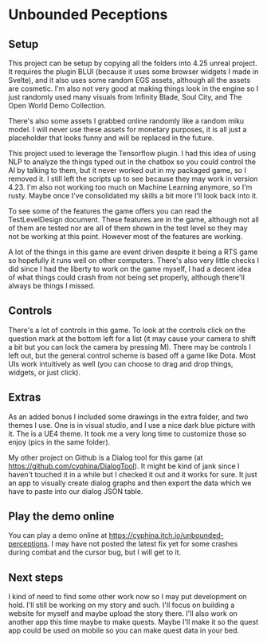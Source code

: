 # Unbounded Peceptions

## Setup

This project can be setup by copying all the folders into 4.25 unreal project. It requires the plugin BLUI (because it uses some browser widgets I made in Svelte), and it also uses some random EGS assets, although all the assets are cosmetic. I'm also not very good at making things look in the engine so I just randomly used many visuals from Infinity Blade, Soul City, and The Open World Demo Collection.

There's also some assets I grabbed online randomly like a random miku model. I will never use these assets for monetary purposes, it is all just a placeholder that looks funny and will be replaced in the future.

This project used to leverage the Tensorflow plugin. I had this idea of using NLP to analyze the things typed out in the chatbox so you could control the AI by talking to them, but it never worked out in my packaged game, so I removed it. I still left the scripts up to see because they may work in version 4.23. I'm also not working too much on Machine Learning anymore, so I'm rusty. Maybe once I've consolidated my skills a bit more I'll look back into it.

To see some of the features the game offers you can read the TestLevelDesign document. These features are in the game, although not all of them are tested nor are all of them shown in the test level so they may not be working at this point. However most of the features are working.

A lot of the things in this game are event driven despite it being a RTS game so hopefully it runs well on other computers. There's also very little checks I did since I had the liberty to work on the game myself, I had a decent idea of what things could crash from not being set properly, although there'll always be things I missed.

## Controls

There's a lot of controls in this game. To look at the controls click on the question mark at the bottom left for a list (it may cause your camera to shift a bit but you can lock the camera by pressing M). There may be controls I left out, but the general control scheme is based off a game like Dota. Most UIs work intuitively as well (you can choose to drag and drop things, widgets, or just click).

## Extras

As an added bonus I included some drawings in the extra folder, and two themes I use. One is in visual studio, and I use a nice dark blue picture with it. The is a UE4 theme. It took me a very long time to customize those so enjoy (pics in the same folder).

My other project on Github is a Dialog tool for this game (at https://github.com/cyphina/DialogTool). It might be kind of jank since I haven't touched it in a while but I checked it out and it works for sure. It just an app to visually create dialog graphs and then export the data which we have to paste into our dialog JSON table.

## Play the demo online

You can play a demo online at https://cyphina.itch.io/unbounded-perceptions. I may have not posted the latest fix yet for some crashes during combat and the cursor bug, but I will get to it.

## Next steps

I kind of need to find some other work now so I may put development on hold. I'll still be working on my story and such. I'll focus on building a website for myself and maybe upload the story there. I'll also work on another app this time maybe to make quests. Maybe I'll make it so the quest app could be used on mobile so you can make quest data in your bed.